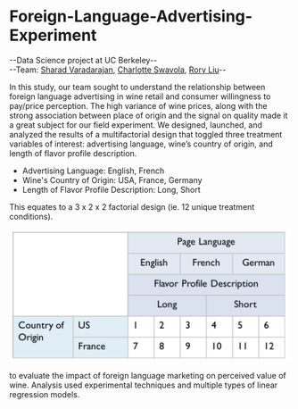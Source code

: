 # Foreign-Language-Advertising-Experiment

--Data Science project at UC Berkeley--  
--Team: [Sharad Varadarajan](https://www.linkedin.com/in/sharadv/), [Charlotte Swavola](https://www.linkedin.com/in/charlotte-swavola/), [Rory Liu](https://www.linkedin.com/in/rory-liu-ba6a8718/)--  

In this study, our team sought to understand the relationship between foreign language advertising in wine retail and consumer willingness to pay/price perception. The high variance of wine prices, along with the strong association between place of origin and the signal on quality made it a great subject for our field experiment. We designed, launched, and analyzed the results of a multifactorial design that toggled three treatment variables of interest: advertising language, wine’s country of origin, and length of flavor profile description.

- Advertising Language: English, French
- Wine's Country of Origin: USA, France, Germany
- Length of Flavor Profile Description: Long, Short

This equates to a 3 x 2 x 2 factorial design (ie. 12 unique treatment conditions).

![alt text](factorial_design_structure.png "Factorial Design")



to evaluate the impact of foreign language marketing on perceived value of wine. Analysis used experimental techniques and multiple types of linear regression models.


